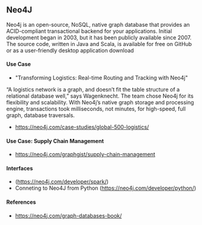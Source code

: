 
## Neo4J
Neo4j is an open-source, NoSQL, native graph database that provides an ACID-compliant transactional backend for your applications. Initial development began in 2003, but it has been publicly available since 2007. The source code, written in Java and Scala, is available for free on GitHub or as a user-friendly desktop application download

#### Use Case

* "Transforming Logistics: Real-time Routing and Tracking with Neo4j"

“A logistics network is a graph, and doesn’t fit the table structure of a relational database well,” says Wagenknecht. The team chose Neo4j for its flexibility and scalability. With Neo4j’s native graph storage and processing engine, transactions took milliseconds, not minutes, for high-speed, full graph, database traversals.

* https://neo4j.com/case-studies/global-500-logistics/

#### Use Case: Supply Chain Management

* https://neo4j.com/graphgist/supply-chain-management


#### Interfaces

* (https://neo4j.com/developer/spark/)
* Conneting to Neo4J from Python (https://neo4j.com/developer/python/)

#### References

* https://neo4j.com/graph-databases-book/
